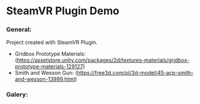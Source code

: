 # SteamVR Plugin Demo

### General:
Project created with SteamVR Plugin. 
- Gridbox Prototype Materials: (https://assetstore.unity.com/packages/2d/textures-materials/gridbox-prototype-materials-129127)
- Smith and Wesson Gun: (https://free3d.com/pl/3d-model/45-acp-smith-and-wesson-13999.html)

### Galery:
